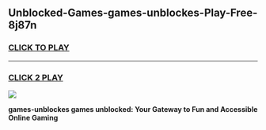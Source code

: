 
## Unblocked-Games-games-unblockes-Play-Free-8j87n
<h3>
<a href="https://premium76.site?title=games-unblockes&ref=18A1">CLICK TO PLAY</a></h3>
<hr>

<h3>
<a href="https://premium76.site?title=games-unblockes&ref=18A1">CLICK 2 PLAY</a>
  
</h3>

<a href="https://premium76.site?title=games-unblockes&ref=18A1"><img src="https://clearcache.store/games.png"></a>


**games-unblockes games unblocked: Your Gateway to Fun and Accessible Online Gaming**
